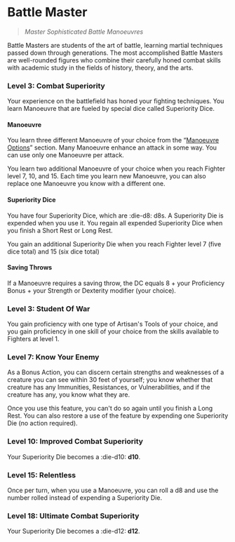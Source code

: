 # Battle Master

> *Master Sophisticated Battle Manoeuvres*

Battle Masters are students of the art of battle, learning martial techniques passed down through generations. The most accomplished Battle Masters are well-rounded figures who combine their carefully honed combat skills with academic study in the fields of history, theory, and the arts.

### Level 3: Combat Superiority
Your experience on the battlefield has honed your fighting techniques. You learn Manoeuvre that are fueled by special dice called Superiority Dice.

#### Manoeuvre

You learn three different Manoeuvre of your choice from the “[Manoeuvre Options](../../character-creation/option/manoeuvre.md)” section. Many Manoeuvre enhance an attack in some way. You can use only one Manoeuvre per attack.

You learn two additional Manoeuvre of your choice when you reach Fighter level 7, 10, and 15. Each time you learn new Manoeuvre, you can also replace one Manoeuvre you know with a different one.

#### Superiority Dice

You have four Superiority Dice, which are :die-d8: d8s. A Superiority Die is expended when you use it. You regain all expended Superiority Dice when you finish a Short Rest or Long Rest.

You gain an additional Superiority Die when you reach Fighter level 7 (five dice total) and 15 (six dice total)

#### Saving Throws

If a Manoeuvre requires a saving throw, the DC equals 8 + your Proficiency Bonus + your Strength or Dexterity modifier (your choice).
 
### Level 3: Student Of War

You gain proficiency with one type of Artisan's Tools of your choice, and you gain proficiency in one skill of your choice from the skills available to Fighters at level 1.

### Level 7: Know Your Enemy

As a Bonus Action, you can discern certain strengths and weaknesses of a creature you can see within 30 feet of yourself; you know whether that creature has any Immunities, Resistances, or Vulnerabilities, and if the creature has any, you know what they are.

Once you use this feature, you can't do so again until you finish a Long Rest. You can also restore a use of the feature by expending one Superiority Die (no action required).

### Level 10: Improved Combat Superiority

Your Superiority Die becomes a :die-d10: **d10**.

### Level 15: Relentless

Once per turn, when you use a Manoeuvre, you can roll a d8 and use the number rolled instead of expending a Superiority Die.

### Level 18: Ultimate Combat Superiority

Your Superiority Die becomes a :die-d12: **d12**.


